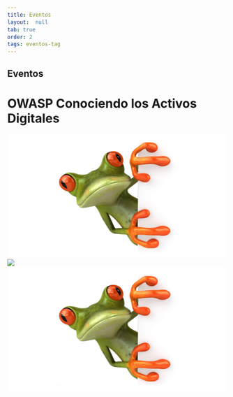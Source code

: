 ```yaml
---
title: Eventos
layout:  null
tab: true
order: 2
tags: eventos-tag
---
```


## Eventos
<!--Eventos por realizar
<img src='assets/images/emailfooter.png' style='text-align:center;'><br>
-->
<!--<div>
<img src='assets/images/under01.jpg' style='float:left;margin:25px;max-width:30%;max-height:30%;'/>
<p style='color:black;text-align:justify;'>
<h1>En espera de informacion</h1>
</p>
</div>-->


<h1>OWASP Conociendo los Activos Digitales</h1>
<div class="slider-container" style='.slider-container {
  display: flex;
  width: 100%;
  height: 100vh;
  overflow-x: scroll;
  scroll-snap-type: x mandatory;
};.slider-container img {
  flex: 0 0 100%;
  width: 100%;
  object-fit: cover;
  scroll-snap-align: center;
}'>  
  <img
    class="slider-item"
    src='assets/images/under01.jpg'
  />
  <img
    class="slider-item"
    src='assets/images/under02.jpg'
  />
  <img
    class="slider-item"
    src='assets/images/under01.jpg'
	/>
</div>  
